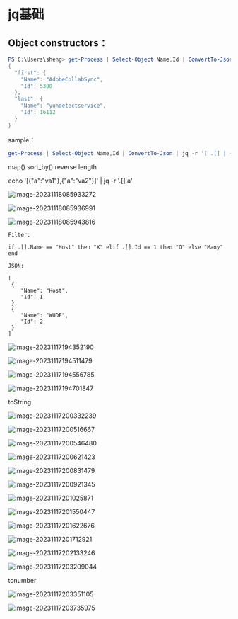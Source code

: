 # jq基础

## Object constructors：



```powershell
PS C:\Users\sheng> get-Process | Select-Object Name,Id | ConvertTo-Json | jq -r '{"first":.[0],"last":.[-1]}'
{
  "first": {
    "Name": "AdobeCollabSync",
    "Id": 5300
  },
  "last": {
    "Name": "yundetectservice",
    "Id": 16112
  }
}
```



sample：

```powershell
get-Process | Select-Object Name,Id | ConvertTo-Json | jq -r '[ .[] | {Name,Id} ]'
```

map() sort_by() reverse length



echo '[{"a":"va1"},{"a":"va2"}]' | jq -r '.[].a'

![image-20231118085933272](C:\Users\sheng\AppData\Roaming\Typora\typora-user-images\image-20231118085933272.png)

![image-20231118085936991](C:\Users\sheng\AppData\Roaming\Typora\typora-user-images\image-20231118085936991.png)

![image-20231118085943816](C:\Users\sheng\AppData\Roaming\Typora\typora-user-images\image-20231118085943816.png)

```shell
Filter:

if .[].Name == "Host" then "X" elif .[].Id == 1 then "O" else "Many" end

JSON:

[
 {
    "Name": "Host",
    "Id": 1
 },
 {
    "Name": "WUDF",
    "Id": 2
 }
]
```





![image-20231117194352190](C:\Users\sheng\AppData\Roaming\Typora\typora-user-images\image-20231117194352190.png)

![image-20231117194511479](C:\Users\sheng\AppData\Roaming\Typora\typora-user-images\image-20231117194511479.png)

![image-20231117194556785](C:\Users\sheng\AppData\Roaming\Typora\typora-user-images\image-20231117194556785.png)



![image-20231117194701847](C:\Users\sheng\AppData\Roaming\Typora\typora-user-images\image-20231117194701847.png)

toString

![image-20231117200332239](C:\Users\sheng\AppData\Roaming\Typora\typora-user-images\image-20231117200332239.png)

![image-20231117200516667](C:\Users\sheng\AppData\Roaming\Typora\typora-user-images\image-20231117200516667.png)



![image-20231117200546480](C:\Users\sheng\AppData\Roaming\Typora\typora-user-images\image-20231117200546480.png)





![image-20231117200621423](C:\Users\sheng\AppData\Roaming\Typora\typora-user-images\image-20231117200621423.png)



![image-20231117200831479](C:\Users\sheng\AppData\Roaming\Typora\typora-user-images\image-20231117200831479.png)

![image-20231117200921345](C:\Users\sheng\AppData\Roaming\Typora\typora-user-images\image-20231117200921345.png)

![image-20231117201025871](C:\Users\sheng\AppData\Roaming\Typora\typora-user-images\image-20231117201025871.png)

![image-20231117201550447](C:\Users\sheng\AppData\Roaming\Typora\typora-user-images\image-20231117201550447.png)

![image-20231117201622676](C:\Users\sheng\AppData\Roaming\Typora\typora-user-images\image-20231117201622676.png)

![image-20231117201712921](C:\Users\sheng\AppData\Roaming\Typora\typora-user-images\image-20231117201712921.png)

![image-20231117202133246](C:\Users\sheng\AppData\Roaming\Typora\typora-user-images\image-20231117202133246.png)

![image-20231117203209044](C:\Users\sheng\AppData\Roaming\Typora\typora-user-images\image-20231117203209044.png)

tonumber

![image-20231117203351105](C:\Users\sheng\AppData\Roaming\Typora\typora-user-images\image-20231117203351105.png)

![image-20231117203735975](C:\Users\sheng\AppData\Roaming\Typora\typora-user-images\image-20231117203735975.png)











